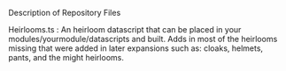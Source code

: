 Description of Repository Files

Heirlooms.ts : An heirloom datascript that can be placed in your modules/yourmodule/datascripts and built. Adds in most of the heirlooms missing that were added in later
expansions such as: cloaks, helmets, pants, and the might heirlooms. 
